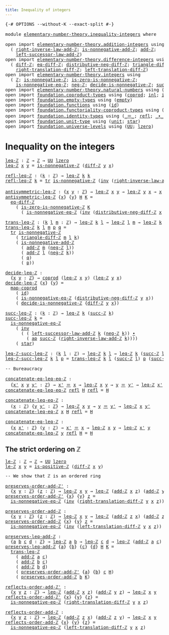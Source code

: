 ```yaml
---
title: Inequality of integers
---
```


<pre class="Agda"><a id="48" class="Symbol">{-#</a> <a id="52" class="Keyword">OPTIONS</a> <a id="60" class="Pragma">--without-K</a> <a id="72" class="Pragma">--exact-split</a> <a id="86" class="Symbol">#-}</a>

<a id="91" class="Keyword">module</a> <a id="98" href="elementary-number-theory.inequality-integers.html" class="Module">elementary-number-theory.inequality-integers</a> <a id="143" class="Keyword">where</a>

<a id="150" class="Keyword">open</a> <a id="155" class="Keyword">import</a> <a id="162" href="elementary-number-theory.addition-integers.html" class="Module">elementary-number-theory.addition-integers</a> <a id="205" class="Keyword">using</a>
  <a id="213" class="Symbol">(</a> <a id="215" href="elementary-number-theory.addition-integers.html#7685" class="Function">right-inverse-law-add-ℤ</a><a id="238" class="Symbol">;</a> <a id="240" href="elementary-number-theory.addition-integers.html#11379" class="Function">is-nonnegative-add-ℤ</a><a id="260" class="Symbol">;</a> <a id="262" href="elementary-number-theory.addition-integers.html#1505" class="Function">add-ℤ</a><a id="267" class="Symbol">;</a>
    <a id="273" href="elementary-number-theory.addition-integers.html#3554" class="Function">left-successor-law-add-ℤ</a><a id="297" class="Symbol">)</a>
<a id="299" class="Keyword">open</a> <a id="304" class="Keyword">import</a> <a id="311" href="elementary-number-theory.difference-integers.html" class="Module">elementary-number-theory.difference-integers</a> <a id="356" class="Keyword">using</a>
  <a id="364" class="Symbol">(</a> <a id="366" href="elementary-number-theory.difference-integers.html#1194" class="Function">diff-ℤ</a><a id="372" class="Symbol">;</a> <a id="374" href="elementary-number-theory.difference-integers.html#1357" class="Function">eq-diff-ℤ</a><a id="383" class="Symbol">;</a> <a id="385" href="elementary-number-theory.difference-integers.html#3106" class="Function">distributive-neg-diff-ℤ</a><a id="408" class="Symbol">;</a> <a id="410" href="elementary-number-theory.difference-integers.html#2767" class="Function">triangle-diff-ℤ</a><a id="425" class="Symbol">;</a>
    <a id="431" href="elementary-number-theory.difference-integers.html#3950" class="Function">right-translation-diff-ℤ</a><a id="455" class="Symbol">;</a> <a id="457" href="elementary-number-theory.difference-integers.html#3686" class="Function">left-translation-diff-ℤ</a><a id="480" class="Symbol">)</a>
<a id="482" class="Keyword">open</a> <a id="487" class="Keyword">import</a> <a id="494" href="elementary-number-theory.integers.html" class="Module">elementary-number-theory.integers</a> <a id="528" class="Keyword">using</a>
  <a id="536" class="Symbol">(</a> <a id="538" href="elementary-number-theory.integers.html#1910" class="Function">ℤ</a><a id="539" class="Symbol">;</a> <a id="541" href="elementary-number-theory.integers.html#6841" class="Function">is-nonnegative-ℤ</a><a id="557" class="Symbol">;</a> <a id="559" href="elementary-number-theory.integers.html#7054" class="Function">is-zero-is-nonnegative-ℤ</a><a id="583" class="Symbol">;</a>
    <a id="589" href="elementary-number-theory.integers.html#6939" class="Function">is-nonnegative-eq-ℤ</a><a id="608" class="Symbol">;</a> <a id="610" href="elementary-number-theory.integers.html#3929" class="Function">neg-ℤ</a><a id="615" class="Symbol">;</a> <a id="617" href="elementary-number-theory.integers.html#10666" class="Function">decide-is-nonnegative-ℤ</a><a id="640" class="Symbol">;</a> <a id="642" href="elementary-number-theory.integers.html#3504" class="Function">succ-ℤ</a><a id="648" class="Symbol">;</a> <a id="650" href="elementary-number-theory.integers.html#7427" class="Function">is-positive-ℤ</a><a id="663" class="Symbol">)</a>
<a id="665" class="Keyword">open</a> <a id="670" class="Keyword">import</a> <a id="677" href="elementary-number-theory.natural-numbers.html" class="Module">elementary-number-theory.natural-numbers</a> <a id="718" class="Keyword">using</a> <a id="724" class="Symbol">(</a><a id="725" href="elementary-number-theory.natural-numbers.html#1530" class="Datatype">ℕ</a><a id="726" class="Symbol">;</a> <a id="728" href="elementary-number-theory.natural-numbers.html#1551" class="InductiveConstructor">zero-ℕ</a><a id="734" class="Symbol">;</a> <a id="736" href="elementary-number-theory.natural-numbers.html#1564" class="InductiveConstructor">succ-ℕ</a><a id="742" class="Symbol">)</a>
<a id="744" class="Keyword">open</a> <a id="749" class="Keyword">import</a> <a id="756" href="foundation.coproduct-types.html" class="Module">foundation.coproduct-types</a> <a id="783" class="Keyword">using</a> <a id="789" class="Symbol">(</a><a id="790" href="foundation.coproduct-types.html#1182" class="Datatype">coprod</a><a id="796" class="Symbol">;</a> <a id="798" href="foundation.coproduct-types.html#1253" class="InductiveConstructor">inl</a><a id="801" class="Symbol">;</a> <a id="803" href="foundation.coproduct-types.html#1276" class="InductiveConstructor">inr</a><a id="806" class="Symbol">)</a>
<a id="808" class="Keyword">open</a> <a id="813" class="Keyword">import</a> <a id="820" href="foundation.empty-types.html" class="Module">foundation.empty-types</a> <a id="843" class="Keyword">using</a> <a id="849" class="Symbol">(</a><a id="850" href="foundation-core.empty-types.html#1057" class="Datatype">empty</a><a id="855" class="Symbol">)</a>
<a id="857" class="Keyword">open</a> <a id="862" class="Keyword">import</a> <a id="869" href="foundation.functions.html" class="Module">foundation.functions</a> <a id="890" class="Keyword">using</a> <a id="896" class="Symbol">(</a><a id="897" href="foundation-core.functions.html#322" class="Function">id</a><a id="899" class="Symbol">)</a>
<a id="901" class="Keyword">open</a> <a id="906" class="Keyword">import</a> <a id="913" href="foundation.functoriality-coproduct-types.html" class="Module">foundation.functoriality-coproduct-types</a> <a id="954" class="Keyword">using</a> <a id="960" class="Symbol">(</a><a id="961" href="foundation.functoriality-coproduct-types.html#2076" class="Function">map-coprod</a><a id="971" class="Symbol">)</a>
<a id="973" class="Keyword">open</a> <a id="978" class="Keyword">import</a> <a id="985" href="foundation.identity-types.html" class="Module">foundation.identity-types</a> <a id="1011" class="Keyword">using</a> <a id="1017" class="Symbol">(</a><a id="1018" href="foundation-core.identity-types.html#1865" class="Function Operator">_＝_</a><a id="1021" class="Symbol">;</a> <a id="1023" href="foundation-core.identity-types.html#1820" class="InductiveConstructor">refl</a><a id="1027" class="Symbol">;</a> <a id="1029" href="foundation-core.identity-types.html#2425" class="Function Operator">_∙_</a><a id="1032" class="Symbol">;</a> <a id="1034" href="foundation-core.identity-types.html#2729" class="Function">inv</a><a id="1037" class="Symbol">;</a> <a id="1039" href="foundation-core.identity-types.html#5702" class="Function">tr</a><a id="1041" class="Symbol">;</a> <a id="1043" href="foundation-core.identity-types.html#4003" class="Function">ap</a><a id="1045" class="Symbol">)</a>
<a id="1047" class="Keyword">open</a> <a id="1052" class="Keyword">import</a> <a id="1059" href="foundation.unit-type.html" class="Module">foundation.unit-type</a> <a id="1080" class="Keyword">using</a> <a id="1086" class="Symbol">(</a><a id="1087" href="foundation.unit-type.html#1084" class="Datatype">unit</a><a id="1091" class="Symbol">;</a> <a id="1093" href="foundation.unit-type.html#1108" class="InductiveConstructor">star</a><a id="1097" class="Symbol">)</a>
<a id="1099" class="Keyword">open</a> <a id="1104" class="Keyword">import</a> <a id="1111" href="foundation.universe-levels.html" class="Module">foundation.universe-levels</a> <a id="1138" class="Keyword">using</a> <a id="1144" class="Symbol">(</a><a id="1145" href="foundation-core.universe-levels.html#235" class="Primitive">UU</a><a id="1147" class="Symbol">;</a> <a id="1149" href="Agda.Primitive.html#764" class="Primitive">lzero</a><a id="1154" class="Symbol">)</a>
</pre>
# Inequality on the integers

<pre class="Agda"><a id="leq-ℤ"></a><a id="1199" href="elementary-number-theory.inequality-integers.html#1199" class="Function">leq-ℤ</a> <a id="1205" class="Symbol">:</a> <a id="1207" href="elementary-number-theory.integers.html#1910" class="Function">ℤ</a> <a id="1209" class="Symbol">→</a> <a id="1211" href="elementary-number-theory.integers.html#1910" class="Function">ℤ</a> <a id="1213" class="Symbol">→</a> <a id="1215" href="foundation-core.universe-levels.html#235" class="Primitive">UU</a> <a id="1218" href="Agda.Primitive.html#764" class="Primitive">lzero</a>
<a id="1224" href="elementary-number-theory.inequality-integers.html#1199" class="Function">leq-ℤ</a> <a id="1230" href="elementary-number-theory.inequality-integers.html#1230" class="Bound">x</a> <a id="1232" href="elementary-number-theory.inequality-integers.html#1232" class="Bound">y</a> <a id="1234" class="Symbol">=</a> <a id="1236" href="elementary-number-theory.integers.html#6841" class="Function">is-nonnegative-ℤ</a> <a id="1253" class="Symbol">(</a><a id="1254" href="elementary-number-theory.difference-integers.html#1194" class="Function">diff-ℤ</a> <a id="1261" href="elementary-number-theory.inequality-integers.html#1232" class="Bound">y</a> <a id="1263" href="elementary-number-theory.inequality-integers.html#1230" class="Bound">x</a><a id="1264" class="Symbol">)</a>

<a id="refl-leq-ℤ"></a><a id="1267" href="elementary-number-theory.inequality-integers.html#1267" class="Function">refl-leq-ℤ</a> <a id="1278" class="Symbol">:</a> <a id="1280" class="Symbol">(</a><a id="1281" href="elementary-number-theory.inequality-integers.html#1281" class="Bound">k</a> <a id="1283" class="Symbol">:</a> <a id="1285" href="elementary-number-theory.integers.html#1910" class="Function">ℤ</a><a id="1286" class="Symbol">)</a> <a id="1288" class="Symbol">→</a> <a id="1290" href="elementary-number-theory.inequality-integers.html#1199" class="Function">leq-ℤ</a> <a id="1296" href="elementary-number-theory.inequality-integers.html#1281" class="Bound">k</a> <a id="1298" href="elementary-number-theory.inequality-integers.html#1281" class="Bound">k</a>
<a id="1300" href="elementary-number-theory.inequality-integers.html#1267" class="Function">refl-leq-ℤ</a> <a id="1311" href="elementary-number-theory.inequality-integers.html#1311" class="Bound">k</a> <a id="1313" class="Symbol">=</a> <a id="1315" href="foundation-core.identity-types.html#5702" class="Function">tr</a> <a id="1318" href="elementary-number-theory.integers.html#6841" class="Function">is-nonnegative-ℤ</a> <a id="1335" class="Symbol">(</a><a id="1336" href="foundation-core.identity-types.html#2729" class="Function">inv</a> <a id="1340" class="Symbol">(</a><a id="1341" href="elementary-number-theory.addition-integers.html#7685" class="Function">right-inverse-law-add-ℤ</a> <a id="1365" href="elementary-number-theory.inequality-integers.html#1311" class="Bound">k</a><a id="1366" class="Symbol">))</a> <a id="1369" href="foundation.unit-type.html#1108" class="InductiveConstructor">star</a>

<a id="antisymmetric-leq-ℤ"></a><a id="1375" href="elementary-number-theory.inequality-integers.html#1375" class="Function">antisymmetric-leq-ℤ</a> <a id="1395" class="Symbol">:</a> <a id="1397" class="Symbol">{</a><a id="1398" href="elementary-number-theory.inequality-integers.html#1398" class="Bound">x</a> <a id="1400" href="elementary-number-theory.inequality-integers.html#1400" class="Bound">y</a> <a id="1402" class="Symbol">:</a> <a id="1404" href="elementary-number-theory.integers.html#1910" class="Function">ℤ</a><a id="1405" class="Symbol">}</a> <a id="1407" class="Symbol">→</a> <a id="1409" href="elementary-number-theory.inequality-integers.html#1199" class="Function">leq-ℤ</a> <a id="1415" href="elementary-number-theory.inequality-integers.html#1398" class="Bound">x</a> <a id="1417" href="elementary-number-theory.inequality-integers.html#1400" class="Bound">y</a> <a id="1419" class="Symbol">→</a> <a id="1421" href="elementary-number-theory.inequality-integers.html#1199" class="Function">leq-ℤ</a> <a id="1427" href="elementary-number-theory.inequality-integers.html#1400" class="Bound">y</a> <a id="1429" href="elementary-number-theory.inequality-integers.html#1398" class="Bound">x</a> <a id="1431" class="Symbol">→</a> <a id="1433" href="elementary-number-theory.inequality-integers.html#1398" class="Bound">x</a> <a id="1435" href="foundation-core.identity-types.html#1865" class="Function Operator">＝</a> <a id="1437" href="elementary-number-theory.inequality-integers.html#1400" class="Bound">y</a>
<a id="1439" href="elementary-number-theory.inequality-integers.html#1375" class="Function">antisymmetric-leq-ℤ</a> <a id="1459" class="Symbol">{</a><a id="1460" href="elementary-number-theory.inequality-integers.html#1460" class="Bound">x</a><a id="1461" class="Symbol">}</a> <a id="1463" class="Symbol">{</a><a id="1464" href="elementary-number-theory.inequality-integers.html#1464" class="Bound">y</a><a id="1465" class="Symbol">}</a> <a id="1467" href="elementary-number-theory.inequality-integers.html#1467" class="Bound">H</a> <a id="1469" href="elementary-number-theory.inequality-integers.html#1469" class="Bound">K</a> <a id="1471" class="Symbol">=</a>
  <a id="1475" href="elementary-number-theory.difference-integers.html#1357" class="Function">eq-diff-ℤ</a>
    <a id="1489" class="Symbol">(</a> <a id="1491" href="elementary-number-theory.integers.html#7054" class="Function">is-zero-is-nonnegative-ℤ</a> <a id="1516" href="elementary-number-theory.inequality-integers.html#1469" class="Bound">K</a>
      <a id="1524" class="Symbol">(</a> <a id="1526" href="elementary-number-theory.integers.html#6939" class="Function">is-nonnegative-eq-ℤ</a> <a id="1546" class="Symbol">(</a><a id="1547" href="foundation-core.identity-types.html#2729" class="Function">inv</a> <a id="1551" class="Symbol">(</a><a id="1552" href="elementary-number-theory.difference-integers.html#3106" class="Function">distributive-neg-diff-ℤ</a> <a id="1576" href="elementary-number-theory.inequality-integers.html#1460" class="Bound">x</a> <a id="1578" href="elementary-number-theory.inequality-integers.html#1464" class="Bound">y</a><a id="1579" class="Symbol">))</a> <a id="1582" href="elementary-number-theory.inequality-integers.html#1467" class="Bound">H</a><a id="1583" class="Symbol">))</a>

<a id="trans-leq-ℤ"></a><a id="1587" href="elementary-number-theory.inequality-integers.html#1587" class="Function">trans-leq-ℤ</a> <a id="1599" class="Symbol">:</a> <a id="1601" class="Symbol">(</a><a id="1602" href="elementary-number-theory.inequality-integers.html#1602" class="Bound">k</a> <a id="1604" href="elementary-number-theory.inequality-integers.html#1604" class="Bound">l</a> <a id="1606" href="elementary-number-theory.inequality-integers.html#1606" class="Bound">m</a> <a id="1608" class="Symbol">:</a> <a id="1610" href="elementary-number-theory.integers.html#1910" class="Function">ℤ</a><a id="1611" class="Symbol">)</a> <a id="1613" class="Symbol">→</a> <a id="1615" href="elementary-number-theory.inequality-integers.html#1199" class="Function">leq-ℤ</a> <a id="1621" href="elementary-number-theory.inequality-integers.html#1602" class="Bound">k</a> <a id="1623" href="elementary-number-theory.inequality-integers.html#1604" class="Bound">l</a> <a id="1625" class="Symbol">→</a> <a id="1627" href="elementary-number-theory.inequality-integers.html#1199" class="Function">leq-ℤ</a> <a id="1633" href="elementary-number-theory.inequality-integers.html#1604" class="Bound">l</a> <a id="1635" href="elementary-number-theory.inequality-integers.html#1606" class="Bound">m</a> <a id="1637" class="Symbol">→</a> <a id="1639" href="elementary-number-theory.inequality-integers.html#1199" class="Function">leq-ℤ</a> <a id="1645" href="elementary-number-theory.inequality-integers.html#1602" class="Bound">k</a> <a id="1647" href="elementary-number-theory.inequality-integers.html#1606" class="Bound">m</a>
<a id="1649" href="elementary-number-theory.inequality-integers.html#1587" class="Function">trans-leq-ℤ</a> <a id="1661" href="elementary-number-theory.inequality-integers.html#1661" class="Bound">k</a> <a id="1663" href="elementary-number-theory.inequality-integers.html#1663" class="Bound">l</a> <a id="1665" href="elementary-number-theory.inequality-integers.html#1665" class="Bound">m</a> <a id="1667" href="elementary-number-theory.inequality-integers.html#1667" class="Bound">p</a> <a id="1669" href="elementary-number-theory.inequality-integers.html#1669" class="Bound">q</a> <a id="1671" class="Symbol">=</a>
  <a id="1675" href="foundation-core.identity-types.html#5702" class="Function">tr</a> <a id="1678" href="elementary-number-theory.integers.html#6841" class="Function">is-nonnegative-ℤ</a>
    <a id="1699" class="Symbol">(</a> <a id="1701" href="elementary-number-theory.difference-integers.html#2767" class="Function">triangle-diff-ℤ</a> <a id="1717" href="elementary-number-theory.inequality-integers.html#1665" class="Bound">m</a> <a id="1719" href="elementary-number-theory.inequality-integers.html#1663" class="Bound">l</a> <a id="1721" href="elementary-number-theory.inequality-integers.html#1661" class="Bound">k</a><a id="1722" class="Symbol">)</a>
    <a id="1728" class="Symbol">(</a> <a id="1730" href="elementary-number-theory.addition-integers.html#11379" class="Function">is-nonnegative-add-ℤ</a>
      <a id="1757" class="Symbol">(</a> <a id="1759" href="elementary-number-theory.addition-integers.html#1505" class="Function">add-ℤ</a> <a id="1765" href="elementary-number-theory.inequality-integers.html#1665" class="Bound">m</a> <a id="1767" class="Symbol">(</a><a id="1768" href="elementary-number-theory.integers.html#3929" class="Function">neg-ℤ</a> <a id="1774" href="elementary-number-theory.inequality-integers.html#1663" class="Bound">l</a><a id="1775" class="Symbol">))</a>
      <a id="1784" class="Symbol">(</a> <a id="1786" href="elementary-number-theory.addition-integers.html#1505" class="Function">add-ℤ</a> <a id="1792" href="elementary-number-theory.inequality-integers.html#1663" class="Bound">l</a> <a id="1794" class="Symbol">(</a><a id="1795" href="elementary-number-theory.integers.html#3929" class="Function">neg-ℤ</a> <a id="1801" href="elementary-number-theory.inequality-integers.html#1661" class="Bound">k</a><a id="1802" class="Symbol">))</a>
      <a id="1811" class="Symbol">(</a> <a id="1813" href="elementary-number-theory.inequality-integers.html#1669" class="Bound">q</a><a id="1814" class="Symbol">)</a>
      <a id="1822" class="Symbol">(</a> <a id="1824" href="elementary-number-theory.inequality-integers.html#1667" class="Bound">p</a><a id="1825" class="Symbol">))</a>

<a id="decide-leq-ℤ"></a><a id="1829" href="elementary-number-theory.inequality-integers.html#1829" class="Function">decide-leq-ℤ</a> <a id="1842" class="Symbol">:</a>
  <a id="1846" class="Symbol">{</a><a id="1847" href="elementary-number-theory.inequality-integers.html#1847" class="Bound">x</a> <a id="1849" href="elementary-number-theory.inequality-integers.html#1849" class="Bound">y</a> <a id="1851" class="Symbol">:</a> <a id="1853" href="elementary-number-theory.integers.html#1910" class="Function">ℤ</a><a id="1854" class="Symbol">}</a> <a id="1856" class="Symbol">→</a> <a id="1858" href="foundation.coproduct-types.html#1182" class="Datatype">coprod</a> <a id="1865" class="Symbol">(</a><a id="1866" href="elementary-number-theory.inequality-integers.html#1199" class="Function">leq-ℤ</a> <a id="1872" href="elementary-number-theory.inequality-integers.html#1847" class="Bound">x</a> <a id="1874" href="elementary-number-theory.inequality-integers.html#1849" class="Bound">y</a><a id="1875" class="Symbol">)</a> <a id="1877" class="Symbol">(</a><a id="1878" href="elementary-number-theory.inequality-integers.html#1199" class="Function">leq-ℤ</a> <a id="1884" href="elementary-number-theory.inequality-integers.html#1849" class="Bound">y</a> <a id="1886" href="elementary-number-theory.inequality-integers.html#1847" class="Bound">x</a><a id="1887" class="Symbol">)</a>
<a id="1889" href="elementary-number-theory.inequality-integers.html#1829" class="Function">decide-leq-ℤ</a> <a id="1902" class="Symbol">{</a><a id="1903" href="elementary-number-theory.inequality-integers.html#1903" class="Bound">x</a><a id="1904" class="Symbol">}</a> <a id="1906" class="Symbol">{</a><a id="1907" href="elementary-number-theory.inequality-integers.html#1907" class="Bound">y</a><a id="1908" class="Symbol">}</a> <a id="1910" class="Symbol">=</a>
  <a id="1914" href="foundation.functoriality-coproduct-types.html#2076" class="Function">map-coprod</a>
    <a id="1929" class="Symbol">(</a> <a id="1931" href="foundation-core.functions.html#322" class="Function">id</a><a id="1933" class="Symbol">)</a>
    <a id="1939" class="Symbol">(</a> <a id="1941" href="elementary-number-theory.integers.html#6939" class="Function">is-nonnegative-eq-ℤ</a> <a id="1961" class="Symbol">(</a><a id="1962" href="elementary-number-theory.difference-integers.html#3106" class="Function">distributive-neg-diff-ℤ</a> <a id="1986" href="elementary-number-theory.inequality-integers.html#1907" class="Bound">y</a> <a id="1988" href="elementary-number-theory.inequality-integers.html#1903" class="Bound">x</a><a id="1989" class="Symbol">))</a>
    <a id="1996" class="Symbol">(</a> <a id="1998" href="elementary-number-theory.integers.html#10666" class="Function">decide-is-nonnegative-ℤ</a> <a id="2022" class="Symbol">{</a><a id="2023" href="elementary-number-theory.difference-integers.html#1194" class="Function">diff-ℤ</a> <a id="2030" href="elementary-number-theory.inequality-integers.html#1907" class="Bound">y</a> <a id="2032" href="elementary-number-theory.inequality-integers.html#1903" class="Bound">x</a><a id="2033" class="Symbol">})</a>

<a id="succ-leq-ℤ"></a><a id="2037" href="elementary-number-theory.inequality-integers.html#2037" class="Function">succ-leq-ℤ</a> <a id="2048" class="Symbol">:</a> <a id="2050" class="Symbol">(</a><a id="2051" href="elementary-number-theory.inequality-integers.html#2051" class="Bound">k</a> <a id="2053" class="Symbol">:</a> <a id="2055" href="elementary-number-theory.integers.html#1910" class="Function">ℤ</a><a id="2056" class="Symbol">)</a> <a id="2058" class="Symbol">→</a> <a id="2060" href="elementary-number-theory.inequality-integers.html#1199" class="Function">leq-ℤ</a> <a id="2066" href="elementary-number-theory.inequality-integers.html#2051" class="Bound">k</a> <a id="2068" class="Symbol">(</a><a id="2069" href="elementary-number-theory.integers.html#3504" class="Function">succ-ℤ</a> <a id="2076" href="elementary-number-theory.inequality-integers.html#2051" class="Bound">k</a><a id="2077" class="Symbol">)</a>
<a id="2079" href="elementary-number-theory.inequality-integers.html#2037" class="Function">succ-leq-ℤ</a> <a id="2090" href="elementary-number-theory.inequality-integers.html#2090" class="Bound">k</a> <a id="2092" class="Symbol">=</a>
  <a id="2096" href="elementary-number-theory.integers.html#6939" class="Function">is-nonnegative-eq-ℤ</a>
    <a id="2120" class="Symbol">(</a> <a id="2122" href="foundation-core.identity-types.html#2729" class="Function">inv</a>
      <a id="2132" class="Symbol">(</a> <a id="2134" class="Symbol">(</a> <a id="2136" href="elementary-number-theory.addition-integers.html#3554" class="Function">left-successor-law-add-ℤ</a> <a id="2161" href="elementary-number-theory.inequality-integers.html#2090" class="Bound">k</a> <a id="2163" class="Symbol">(</a><a id="2164" href="elementary-number-theory.integers.html#3929" class="Function">neg-ℤ</a> <a id="2170" href="elementary-number-theory.inequality-integers.html#2090" class="Bound">k</a><a id="2171" class="Symbol">))</a> <a id="2174" href="foundation-core.identity-types.html#2425" class="Function Operator">∙</a>
        <a id="2184" class="Symbol">(</a> <a id="2186" href="foundation-core.identity-types.html#4003" class="Function">ap</a> <a id="2189" href="elementary-number-theory.integers.html#3504" class="Function">succ-ℤ</a> <a id="2196" class="Symbol">(</a><a id="2197" href="elementary-number-theory.addition-integers.html#7685" class="Function">right-inverse-law-add-ℤ</a> <a id="2221" href="elementary-number-theory.inequality-integers.html#2090" class="Bound">k</a><a id="2222" class="Symbol">))))</a>
    <a id="2231" class="Symbol">(</a> <a id="2233" href="foundation.unit-type.html#1108" class="InductiveConstructor">star</a><a id="2237" class="Symbol">)</a>

<a id="leq-ℤ-succ-leq-ℤ"></a><a id="2240" href="elementary-number-theory.inequality-integers.html#2240" class="Function">leq-ℤ-succ-leq-ℤ</a> <a id="2257" class="Symbol">:</a> <a id="2259" class="Symbol">(</a><a id="2260" href="elementary-number-theory.inequality-integers.html#2260" class="Bound">k</a> <a id="2262" href="elementary-number-theory.inequality-integers.html#2262" class="Bound">l</a> <a id="2264" class="Symbol">:</a> <a id="2266" href="elementary-number-theory.integers.html#1910" class="Function">ℤ</a><a id="2267" class="Symbol">)</a> <a id="2269" class="Symbol">→</a> <a id="2271" href="elementary-number-theory.inequality-integers.html#1199" class="Function">leq-ℤ</a> <a id="2277" href="elementary-number-theory.inequality-integers.html#2260" class="Bound">k</a> <a id="2279" href="elementary-number-theory.inequality-integers.html#2262" class="Bound">l</a> <a id="2281" class="Symbol">→</a> <a id="2283" href="elementary-number-theory.inequality-integers.html#1199" class="Function">leq-ℤ</a> <a id="2289" href="elementary-number-theory.inequality-integers.html#2260" class="Bound">k</a> <a id="2291" class="Symbol">(</a><a id="2292" href="elementary-number-theory.integers.html#3504" class="Function">succ-ℤ</a> <a id="2299" href="elementary-number-theory.inequality-integers.html#2262" class="Bound">l</a><a id="2300" class="Symbol">)</a>
<a id="2302" href="elementary-number-theory.inequality-integers.html#2240" class="Function">leq-ℤ-succ-leq-ℤ</a> <a id="2319" href="elementary-number-theory.inequality-integers.html#2319" class="Bound">k</a> <a id="2321" href="elementary-number-theory.inequality-integers.html#2321" class="Bound">l</a> <a id="2323" href="elementary-number-theory.inequality-integers.html#2323" class="Bound">p</a> <a id="2325" class="Symbol">=</a> <a id="2327" href="elementary-number-theory.inequality-integers.html#1587" class="Function">trans-leq-ℤ</a> <a id="2339" href="elementary-number-theory.inequality-integers.html#2319" class="Bound">k</a> <a id="2341" href="elementary-number-theory.inequality-integers.html#2321" class="Bound">l</a> <a id="2343" class="Symbol">(</a><a id="2344" href="elementary-number-theory.integers.html#3504" class="Function">succ-ℤ</a> <a id="2351" href="elementary-number-theory.inequality-integers.html#2321" class="Bound">l</a><a id="2352" class="Symbol">)</a> <a id="2354" href="elementary-number-theory.inequality-integers.html#2323" class="Bound">p</a> <a id="2356" class="Symbol">(</a><a id="2357" href="elementary-number-theory.inequality-integers.html#2037" class="Function">succ-leq-ℤ</a> <a id="2368" href="elementary-number-theory.inequality-integers.html#2321" class="Bound">l</a><a id="2369" class="Symbol">)</a>

<a id="2372" class="Comment">-- Bureaucracy</a>

<a id="concatenate-eq-leq-eq-ℤ"></a><a id="2388" href="elementary-number-theory.inequality-integers.html#2388" class="Function">concatenate-eq-leq-eq-ℤ</a> <a id="2412" class="Symbol">:</a>
  <a id="2416" class="Symbol">{</a><a id="2417" href="elementary-number-theory.inequality-integers.html#2417" class="Bound">x&#39;</a> <a id="2420" href="elementary-number-theory.inequality-integers.html#2420" class="Bound">x</a> <a id="2422" href="elementary-number-theory.inequality-integers.html#2422" class="Bound">y</a> <a id="2424" href="elementary-number-theory.inequality-integers.html#2424" class="Bound">y&#39;</a> <a id="2427" class="Symbol">:</a> <a id="2429" href="elementary-number-theory.integers.html#1910" class="Function">ℤ</a><a id="2430" class="Symbol">}</a> <a id="2432" class="Symbol">→</a> <a id="2434" href="elementary-number-theory.inequality-integers.html#2417" class="Bound">x&#39;</a> <a id="2437" href="foundation-core.identity-types.html#1865" class="Function Operator">＝</a> <a id="2439" href="elementary-number-theory.inequality-integers.html#2420" class="Bound">x</a> <a id="2441" class="Symbol">→</a> <a id="2443" href="elementary-number-theory.inequality-integers.html#1199" class="Function">leq-ℤ</a> <a id="2449" href="elementary-number-theory.inequality-integers.html#2420" class="Bound">x</a> <a id="2451" href="elementary-number-theory.inequality-integers.html#2422" class="Bound">y</a> <a id="2453" class="Symbol">→</a> <a id="2455" href="elementary-number-theory.inequality-integers.html#2422" class="Bound">y</a> <a id="2457" href="foundation-core.identity-types.html#1865" class="Function Operator">＝</a> <a id="2459" href="elementary-number-theory.inequality-integers.html#2424" class="Bound">y&#39;</a> <a id="2462" class="Symbol">→</a> <a id="2464" href="elementary-number-theory.inequality-integers.html#1199" class="Function">leq-ℤ</a> <a id="2470" href="elementary-number-theory.inequality-integers.html#2417" class="Bound">x&#39;</a> <a id="2473" href="elementary-number-theory.inequality-integers.html#2424" class="Bound">y&#39;</a>
<a id="2476" href="elementary-number-theory.inequality-integers.html#2388" class="Function">concatenate-eq-leq-eq-ℤ</a> <a id="2500" href="foundation-core.identity-types.html#1820" class="InductiveConstructor">refl</a> <a id="2505" href="elementary-number-theory.inequality-integers.html#2505" class="Bound">H</a> <a id="2507" href="foundation-core.identity-types.html#1820" class="InductiveConstructor">refl</a> <a id="2512" class="Symbol">=</a> <a id="2514" href="elementary-number-theory.inequality-integers.html#2505" class="Bound">H</a>

<a id="concatenate-leq-eq-ℤ"></a><a id="2517" href="elementary-number-theory.inequality-integers.html#2517" class="Function">concatenate-leq-eq-ℤ</a> <a id="2538" class="Symbol">:</a>
  <a id="2542" class="Symbol">(</a><a id="2543" href="elementary-number-theory.inequality-integers.html#2543" class="Bound">x</a> <a id="2545" class="Symbol">:</a> <a id="2547" href="elementary-number-theory.integers.html#1910" class="Function">ℤ</a><a id="2548" class="Symbol">)</a> <a id="2550" class="Symbol">{</a><a id="2551" href="elementary-number-theory.inequality-integers.html#2551" class="Bound">y</a> <a id="2553" href="elementary-number-theory.inequality-integers.html#2553" class="Bound">y&#39;</a> <a id="2556" class="Symbol">:</a> <a id="2558" href="elementary-number-theory.integers.html#1910" class="Function">ℤ</a><a id="2559" class="Symbol">}</a> <a id="2561" class="Symbol">→</a> <a id="2563" href="elementary-number-theory.inequality-integers.html#1199" class="Function">leq-ℤ</a> <a id="2569" href="elementary-number-theory.inequality-integers.html#2543" class="Bound">x</a> <a id="2571" href="elementary-number-theory.inequality-integers.html#2551" class="Bound">y</a> <a id="2573" class="Symbol">→</a> <a id="2575" href="elementary-number-theory.inequality-integers.html#2551" class="Bound">y</a> <a id="2577" href="foundation-core.identity-types.html#1865" class="Function Operator">＝</a> <a id="2579" href="elementary-number-theory.inequality-integers.html#2553" class="Bound">y&#39;</a> <a id="2582" class="Symbol">→</a> <a id="2584" href="elementary-number-theory.inequality-integers.html#1199" class="Function">leq-ℤ</a> <a id="2590" href="elementary-number-theory.inequality-integers.html#2543" class="Bound">x</a> <a id="2592" href="elementary-number-theory.inequality-integers.html#2553" class="Bound">y&#39;</a>
<a id="2595" href="elementary-number-theory.inequality-integers.html#2517" class="Function">concatenate-leq-eq-ℤ</a> <a id="2616" href="elementary-number-theory.inequality-integers.html#2616" class="Bound">x</a> <a id="2618" href="elementary-number-theory.inequality-integers.html#2618" class="Bound">H</a> <a id="2620" href="foundation-core.identity-types.html#1820" class="InductiveConstructor">refl</a> <a id="2625" class="Symbol">=</a> <a id="2627" href="elementary-number-theory.inequality-integers.html#2618" class="Bound">H</a>

<a id="concatenate-eq-leq-ℤ"></a><a id="2630" href="elementary-number-theory.inequality-integers.html#2630" class="Function">concatenate-eq-leq-ℤ</a> <a id="2651" class="Symbol">:</a>
  <a id="2655" class="Symbol">{</a><a id="2656" href="elementary-number-theory.inequality-integers.html#2656" class="Bound">x</a> <a id="2658" href="elementary-number-theory.inequality-integers.html#2658" class="Bound">x&#39;</a> <a id="2661" class="Symbol">:</a> <a id="2663" href="elementary-number-theory.integers.html#1910" class="Function">ℤ</a><a id="2664" class="Symbol">}</a> <a id="2666" class="Symbol">(</a><a id="2667" href="elementary-number-theory.inequality-integers.html#2667" class="Bound">y</a> <a id="2669" class="Symbol">:</a> <a id="2671" href="elementary-number-theory.integers.html#1910" class="Function">ℤ</a><a id="2672" class="Symbol">)</a> <a id="2674" class="Symbol">→</a> <a id="2676" href="elementary-number-theory.inequality-integers.html#2658" class="Bound">x&#39;</a> <a id="2679" href="foundation-core.identity-types.html#1865" class="Function Operator">＝</a> <a id="2681" href="elementary-number-theory.inequality-integers.html#2656" class="Bound">x</a> <a id="2683" class="Symbol">→</a> <a id="2685" href="elementary-number-theory.inequality-integers.html#1199" class="Function">leq-ℤ</a> <a id="2691" href="elementary-number-theory.inequality-integers.html#2656" class="Bound">x</a> <a id="2693" href="elementary-number-theory.inequality-integers.html#2667" class="Bound">y</a> <a id="2695" class="Symbol">→</a> <a id="2697" href="elementary-number-theory.inequality-integers.html#1199" class="Function">leq-ℤ</a> <a id="2703" href="elementary-number-theory.inequality-integers.html#2658" class="Bound">x&#39;</a> <a id="2706" href="elementary-number-theory.inequality-integers.html#2667" class="Bound">y</a>
<a id="2708" href="elementary-number-theory.inequality-integers.html#2630" class="Function">concatenate-eq-leq-ℤ</a> <a id="2729" href="elementary-number-theory.inequality-integers.html#2729" class="Bound">y</a> <a id="2731" href="foundation-core.identity-types.html#1820" class="InductiveConstructor">refl</a> <a id="2736" href="elementary-number-theory.inequality-integers.html#2736" class="Bound">H</a> <a id="2738" class="Symbol">=</a> <a id="2740" href="elementary-number-theory.inequality-integers.html#2736" class="Bound">H</a>
</pre>
## The strict ordering on ℤ

<pre class="Agda"><a id="le-ℤ"></a><a id="2784" href="elementary-number-theory.inequality-integers.html#2784" class="Function">le-ℤ</a> <a id="2789" class="Symbol">:</a> <a id="2791" href="elementary-number-theory.integers.html#1910" class="Function">ℤ</a> <a id="2793" class="Symbol">→</a> <a id="2795" href="elementary-number-theory.integers.html#1910" class="Function">ℤ</a> <a id="2797" class="Symbol">→</a> <a id="2799" href="foundation-core.universe-levels.html#235" class="Primitive">UU</a> <a id="2802" href="Agda.Primitive.html#764" class="Primitive">lzero</a>
<a id="2808" href="elementary-number-theory.inequality-integers.html#2784" class="Function">le-ℤ</a> <a id="2813" href="elementary-number-theory.inequality-integers.html#2813" class="Bound">x</a> <a id="2815" href="elementary-number-theory.inequality-integers.html#2815" class="Bound">y</a> <a id="2817" class="Symbol">=</a> <a id="2819" href="elementary-number-theory.integers.html#7427" class="Function">is-positive-ℤ</a> <a id="2833" class="Symbol">(</a><a id="2834" href="elementary-number-theory.difference-integers.html#1194" class="Function">diff-ℤ</a> <a id="2841" href="elementary-number-theory.inequality-integers.html#2813" class="Bound">x</a> <a id="2843" href="elementary-number-theory.inequality-integers.html#2815" class="Bound">y</a><a id="2844" class="Symbol">)</a>
</pre>
<pre class="Agda"><a id="2859" class="Comment">-- We show that ℤ is an ordered ring</a>

<a id="preserves-order-add-ℤ&#39;"></a><a id="2897" href="elementary-number-theory.inequality-integers.html#2897" class="Function">preserves-order-add-ℤ&#39;</a> <a id="2920" class="Symbol">:</a>
  <a id="2924" class="Symbol">{</a><a id="2925" href="elementary-number-theory.inequality-integers.html#2925" class="Bound">x</a> <a id="2927" href="elementary-number-theory.inequality-integers.html#2927" class="Bound">y</a> <a id="2929" class="Symbol">:</a> <a id="2931" href="elementary-number-theory.integers.html#1910" class="Function">ℤ</a><a id="2932" class="Symbol">}</a> <a id="2934" class="Symbol">(</a><a id="2935" href="elementary-number-theory.inequality-integers.html#2935" class="Bound">z</a> <a id="2937" class="Symbol">:</a> <a id="2939" href="elementary-number-theory.integers.html#1910" class="Function">ℤ</a><a id="2940" class="Symbol">)</a> <a id="2942" class="Symbol">→</a> <a id="2944" href="elementary-number-theory.inequality-integers.html#1199" class="Function">leq-ℤ</a> <a id="2950" href="elementary-number-theory.inequality-integers.html#2925" class="Bound">x</a> <a id="2952" href="elementary-number-theory.inequality-integers.html#2927" class="Bound">y</a> <a id="2954" class="Symbol">→</a> <a id="2956" href="elementary-number-theory.inequality-integers.html#1199" class="Function">leq-ℤ</a> <a id="2962" class="Symbol">(</a><a id="2963" href="elementary-number-theory.addition-integers.html#1505" class="Function">add-ℤ</a> <a id="2969" href="elementary-number-theory.inequality-integers.html#2925" class="Bound">x</a> <a id="2971" href="elementary-number-theory.inequality-integers.html#2935" class="Bound">z</a><a id="2972" class="Symbol">)</a> <a id="2974" class="Symbol">(</a><a id="2975" href="elementary-number-theory.addition-integers.html#1505" class="Function">add-ℤ</a> <a id="2981" href="elementary-number-theory.inequality-integers.html#2927" class="Bound">y</a> <a id="2983" href="elementary-number-theory.inequality-integers.html#2935" class="Bound">z</a><a id="2984" class="Symbol">)</a>
<a id="2986" href="elementary-number-theory.inequality-integers.html#2897" class="Function">preserves-order-add-ℤ&#39;</a> <a id="3009" class="Symbol">{</a><a id="3010" href="elementary-number-theory.inequality-integers.html#3010" class="Bound">x</a><a id="3011" class="Symbol">}</a> <a id="3013" class="Symbol">{</a><a id="3014" href="elementary-number-theory.inequality-integers.html#3014" class="Bound">y</a><a id="3015" class="Symbol">}</a> <a id="3017" href="elementary-number-theory.inequality-integers.html#3017" class="Bound">z</a> <a id="3019" class="Symbol">=</a>
  <a id="3023" href="elementary-number-theory.integers.html#6939" class="Function">is-nonnegative-eq-ℤ</a> <a id="3043" class="Symbol">(</a><a id="3044" href="foundation-core.identity-types.html#2729" class="Function">inv</a> <a id="3048" class="Symbol">(</a><a id="3049" href="elementary-number-theory.difference-integers.html#3950" class="Function">right-translation-diff-ℤ</a> <a id="3074" href="elementary-number-theory.inequality-integers.html#3014" class="Bound">y</a> <a id="3076" href="elementary-number-theory.inequality-integers.html#3010" class="Bound">x</a> <a id="3078" href="elementary-number-theory.inequality-integers.html#3017" class="Bound">z</a><a id="3079" class="Symbol">))</a>

<a id="preserves-order-add-ℤ"></a><a id="3083" href="elementary-number-theory.inequality-integers.html#3083" class="Function">preserves-order-add-ℤ</a> <a id="3105" class="Symbol">:</a>
  <a id="3109" class="Symbol">{</a><a id="3110" href="elementary-number-theory.inequality-integers.html#3110" class="Bound">x</a> <a id="3112" href="elementary-number-theory.inequality-integers.html#3112" class="Bound">y</a> <a id="3114" class="Symbol">:</a> <a id="3116" href="elementary-number-theory.integers.html#1910" class="Function">ℤ</a><a id="3117" class="Symbol">}</a> <a id="3119" class="Symbol">(</a><a id="3120" href="elementary-number-theory.inequality-integers.html#3120" class="Bound">z</a> <a id="3122" class="Symbol">:</a> <a id="3124" href="elementary-number-theory.integers.html#1910" class="Function">ℤ</a><a id="3125" class="Symbol">)</a> <a id="3127" class="Symbol">→</a> <a id="3129" href="elementary-number-theory.inequality-integers.html#1199" class="Function">leq-ℤ</a> <a id="3135" href="elementary-number-theory.inequality-integers.html#3110" class="Bound">x</a> <a id="3137" href="elementary-number-theory.inequality-integers.html#3112" class="Bound">y</a> <a id="3139" class="Symbol">→</a> <a id="3141" href="elementary-number-theory.inequality-integers.html#1199" class="Function">leq-ℤ</a> <a id="3147" class="Symbol">(</a><a id="3148" href="elementary-number-theory.addition-integers.html#1505" class="Function">add-ℤ</a> <a id="3154" href="elementary-number-theory.inequality-integers.html#3120" class="Bound">z</a> <a id="3156" href="elementary-number-theory.inequality-integers.html#3110" class="Bound">x</a><a id="3157" class="Symbol">)</a> <a id="3159" class="Symbol">(</a><a id="3160" href="elementary-number-theory.addition-integers.html#1505" class="Function">add-ℤ</a> <a id="3166" href="elementary-number-theory.inequality-integers.html#3120" class="Bound">z</a> <a id="3168" href="elementary-number-theory.inequality-integers.html#3112" class="Bound">y</a><a id="3169" class="Symbol">)</a>
<a id="3171" href="elementary-number-theory.inequality-integers.html#3083" class="Function">preserves-order-add-ℤ</a> <a id="3193" class="Symbol">{</a><a id="3194" href="elementary-number-theory.inequality-integers.html#3194" class="Bound">x</a><a id="3195" class="Symbol">}</a> <a id="3197" class="Symbol">{</a><a id="3198" href="elementary-number-theory.inequality-integers.html#3198" class="Bound">y</a><a id="3199" class="Symbol">}</a> <a id="3201" href="elementary-number-theory.inequality-integers.html#3201" class="Bound">z</a> <a id="3203" class="Symbol">=</a>
  <a id="3207" href="elementary-number-theory.integers.html#6939" class="Function">is-nonnegative-eq-ℤ</a> <a id="3227" class="Symbol">(</a><a id="3228" href="foundation-core.identity-types.html#2729" class="Function">inv</a> <a id="3232" class="Symbol">(</a><a id="3233" href="elementary-number-theory.difference-integers.html#3686" class="Function">left-translation-diff-ℤ</a> <a id="3257" href="elementary-number-theory.inequality-integers.html#3198" class="Bound">y</a> <a id="3259" href="elementary-number-theory.inequality-integers.html#3194" class="Bound">x</a> <a id="3261" href="elementary-number-theory.inequality-integers.html#3201" class="Bound">z</a><a id="3262" class="Symbol">))</a>

<a id="preserves-leq-add-ℤ"></a><a id="3266" href="elementary-number-theory.inequality-integers.html#3266" class="Function">preserves-leq-add-ℤ</a> <a id="3286" class="Symbol">:</a>
  <a id="3290" class="Symbol">{</a><a id="3291" href="elementary-number-theory.inequality-integers.html#3291" class="Bound">a</a> <a id="3293" href="elementary-number-theory.inequality-integers.html#3293" class="Bound">b</a> <a id="3295" href="elementary-number-theory.inequality-integers.html#3295" class="Bound">c</a> <a id="3297" href="elementary-number-theory.inequality-integers.html#3297" class="Bound">d</a> <a id="3299" class="Symbol">:</a> <a id="3301" href="elementary-number-theory.integers.html#1910" class="Function">ℤ</a><a id="3302" class="Symbol">}</a> <a id="3304" class="Symbol">→</a> <a id="3306" href="elementary-number-theory.inequality-integers.html#1199" class="Function">leq-ℤ</a> <a id="3312" href="elementary-number-theory.inequality-integers.html#3291" class="Bound">a</a> <a id="3314" href="elementary-number-theory.inequality-integers.html#3293" class="Bound">b</a> <a id="3316" class="Symbol">→</a> <a id="3318" href="elementary-number-theory.inequality-integers.html#1199" class="Function">leq-ℤ</a> <a id="3324" href="elementary-number-theory.inequality-integers.html#3295" class="Bound">c</a> <a id="3326" href="elementary-number-theory.inequality-integers.html#3297" class="Bound">d</a> <a id="3328" class="Symbol">→</a> <a id="3330" href="elementary-number-theory.inequality-integers.html#1199" class="Function">leq-ℤ</a> <a id="3336" class="Symbol">(</a><a id="3337" href="elementary-number-theory.addition-integers.html#1505" class="Function">add-ℤ</a> <a id="3343" href="elementary-number-theory.inequality-integers.html#3291" class="Bound">a</a> <a id="3345" href="elementary-number-theory.inequality-integers.html#3295" class="Bound">c</a><a id="3346" class="Symbol">)</a> <a id="3348" class="Symbol">(</a><a id="3349" href="elementary-number-theory.addition-integers.html#1505" class="Function">add-ℤ</a> <a id="3355" href="elementary-number-theory.inequality-integers.html#3293" class="Bound">b</a> <a id="3357" href="elementary-number-theory.inequality-integers.html#3297" class="Bound">d</a><a id="3358" class="Symbol">)</a>
<a id="3360" href="elementary-number-theory.inequality-integers.html#3266" class="Function">preserves-leq-add-ℤ</a> <a id="3380" class="Symbol">{</a><a id="3381" href="elementary-number-theory.inequality-integers.html#3381" class="Bound">a</a><a id="3382" class="Symbol">}</a> <a id="3384" class="Symbol">{</a><a id="3385" href="elementary-number-theory.inequality-integers.html#3385" class="Bound">b</a><a id="3386" class="Symbol">}</a> <a id="3388" class="Symbol">{</a><a id="3389" href="elementary-number-theory.inequality-integers.html#3389" class="Bound">c</a><a id="3390" class="Symbol">}</a> <a id="3392" class="Symbol">{</a><a id="3393" href="elementary-number-theory.inequality-integers.html#3393" class="Bound">d</a><a id="3394" class="Symbol">}</a> <a id="3396" href="elementary-number-theory.inequality-integers.html#3396" class="Bound">H</a> <a id="3398" href="elementary-number-theory.inequality-integers.html#3398" class="Bound">K</a> <a id="3400" class="Symbol">=</a>
  <a id="3404" href="elementary-number-theory.inequality-integers.html#1587" class="Function">trans-leq-ℤ</a>
    <a id="3420" class="Symbol">(</a> <a id="3422" href="elementary-number-theory.addition-integers.html#1505" class="Function">add-ℤ</a> <a id="3428" href="elementary-number-theory.inequality-integers.html#3381" class="Bound">a</a> <a id="3430" href="elementary-number-theory.inequality-integers.html#3389" class="Bound">c</a><a id="3431" class="Symbol">)</a>
    <a id="3437" class="Symbol">(</a> <a id="3439" href="elementary-number-theory.addition-integers.html#1505" class="Function">add-ℤ</a> <a id="3445" href="elementary-number-theory.inequality-integers.html#3385" class="Bound">b</a> <a id="3447" href="elementary-number-theory.inequality-integers.html#3389" class="Bound">c</a><a id="3448" class="Symbol">)</a>
    <a id="3454" class="Symbol">(</a> <a id="3456" href="elementary-number-theory.addition-integers.html#1505" class="Function">add-ℤ</a> <a id="3462" href="elementary-number-theory.inequality-integers.html#3385" class="Bound">b</a> <a id="3464" href="elementary-number-theory.inequality-integers.html#3393" class="Bound">d</a><a id="3465" class="Symbol">)</a>
    <a id="3471" class="Symbol">(</a> <a id="3473" href="elementary-number-theory.inequality-integers.html#2897" class="Function">preserves-order-add-ℤ&#39;</a> <a id="3496" class="Symbol">{</a><a id="3497" href="elementary-number-theory.inequality-integers.html#3381" class="Bound">a</a><a id="3498" class="Symbol">}</a> <a id="3500" class="Symbol">{</a><a id="3501" href="elementary-number-theory.inequality-integers.html#3385" class="Bound">b</a><a id="3502" class="Symbol">}</a> <a id="3504" href="elementary-number-theory.inequality-integers.html#3389" class="Bound">c</a> <a id="3506" href="elementary-number-theory.inequality-integers.html#3396" class="Bound">H</a><a id="3507" class="Symbol">)</a>
    <a id="3513" class="Symbol">(</a> <a id="3515" href="elementary-number-theory.inequality-integers.html#3083" class="Function">preserves-order-add-ℤ</a> <a id="3537" href="elementary-number-theory.inequality-integers.html#3385" class="Bound">b</a> <a id="3539" href="elementary-number-theory.inequality-integers.html#3398" class="Bound">K</a><a id="3540" class="Symbol">)</a>

<a id="reflects-order-add-ℤ&#39;"></a><a id="3543" href="elementary-number-theory.inequality-integers.html#3543" class="Function">reflects-order-add-ℤ&#39;</a> <a id="3565" class="Symbol">:</a>
  <a id="3569" class="Symbol">{</a><a id="3570" href="elementary-number-theory.inequality-integers.html#3570" class="Bound">x</a> <a id="3572" href="elementary-number-theory.inequality-integers.html#3572" class="Bound">y</a> <a id="3574" href="elementary-number-theory.inequality-integers.html#3574" class="Bound">z</a> <a id="3576" class="Symbol">:</a> <a id="3578" href="elementary-number-theory.integers.html#1910" class="Function">ℤ</a><a id="3579" class="Symbol">}</a> <a id="3581" class="Symbol">→</a> <a id="3583" href="elementary-number-theory.inequality-integers.html#1199" class="Function">leq-ℤ</a> <a id="3589" class="Symbol">(</a><a id="3590" href="elementary-number-theory.addition-integers.html#1505" class="Function">add-ℤ</a> <a id="3596" href="elementary-number-theory.inequality-integers.html#3570" class="Bound">x</a> <a id="3598" href="elementary-number-theory.inequality-integers.html#3574" class="Bound">z</a><a id="3599" class="Symbol">)</a> <a id="3601" class="Symbol">(</a><a id="3602" href="elementary-number-theory.addition-integers.html#1505" class="Function">add-ℤ</a> <a id="3608" href="elementary-number-theory.inequality-integers.html#3572" class="Bound">y</a> <a id="3610" href="elementary-number-theory.inequality-integers.html#3574" class="Bound">z</a><a id="3611" class="Symbol">)</a> <a id="3613" class="Symbol">→</a> <a id="3615" href="elementary-number-theory.inequality-integers.html#1199" class="Function">leq-ℤ</a> <a id="3621" href="elementary-number-theory.inequality-integers.html#3570" class="Bound">x</a> <a id="3623" href="elementary-number-theory.inequality-integers.html#3572" class="Bound">y</a>
<a id="3625" href="elementary-number-theory.inequality-integers.html#3543" class="Function">reflects-order-add-ℤ&#39;</a> <a id="3647" class="Symbol">{</a><a id="3648" href="elementary-number-theory.inequality-integers.html#3648" class="Bound">x</a><a id="3649" class="Symbol">}</a> <a id="3651" class="Symbol">{</a><a id="3652" href="elementary-number-theory.inequality-integers.html#3652" class="Bound">y</a><a id="3653" class="Symbol">}</a> <a id="3655" class="Symbol">{</a><a id="3656" href="elementary-number-theory.inequality-integers.html#3656" class="Bound">z</a><a id="3657" class="Symbol">}</a> <a id="3659" class="Symbol">=</a>
  <a id="3663" href="elementary-number-theory.integers.html#6939" class="Function">is-nonnegative-eq-ℤ</a> <a id="3683" class="Symbol">(</a><a id="3684" href="elementary-number-theory.difference-integers.html#3950" class="Function">right-translation-diff-ℤ</a> <a id="3709" href="elementary-number-theory.inequality-integers.html#3652" class="Bound">y</a> <a id="3711" href="elementary-number-theory.inequality-integers.html#3648" class="Bound">x</a> <a id="3713" href="elementary-number-theory.inequality-integers.html#3656" class="Bound">z</a><a id="3714" class="Symbol">)</a>

<a id="reflects-order-add-ℤ"></a><a id="3717" href="elementary-number-theory.inequality-integers.html#3717" class="Function">reflects-order-add-ℤ</a> <a id="3738" class="Symbol">:</a>
  <a id="3742" class="Symbol">{</a><a id="3743" href="elementary-number-theory.inequality-integers.html#3743" class="Bound">x</a> <a id="3745" href="elementary-number-theory.inequality-integers.html#3745" class="Bound">y</a> <a id="3747" href="elementary-number-theory.inequality-integers.html#3747" class="Bound">z</a> <a id="3749" class="Symbol">:</a> <a id="3751" href="elementary-number-theory.integers.html#1910" class="Function">ℤ</a><a id="3752" class="Symbol">}</a> <a id="3754" class="Symbol">→</a> <a id="3756" href="elementary-number-theory.inequality-integers.html#1199" class="Function">leq-ℤ</a> <a id="3762" class="Symbol">(</a><a id="3763" href="elementary-number-theory.addition-integers.html#1505" class="Function">add-ℤ</a> <a id="3769" href="elementary-number-theory.inequality-integers.html#3747" class="Bound">z</a> <a id="3771" href="elementary-number-theory.inequality-integers.html#3743" class="Bound">x</a><a id="3772" class="Symbol">)</a> <a id="3774" class="Symbol">(</a><a id="3775" href="elementary-number-theory.addition-integers.html#1505" class="Function">add-ℤ</a> <a id="3781" href="elementary-number-theory.inequality-integers.html#3747" class="Bound">z</a> <a id="3783" href="elementary-number-theory.inequality-integers.html#3745" class="Bound">y</a><a id="3784" class="Symbol">)</a> <a id="3786" class="Symbol">→</a> <a id="3788" href="elementary-number-theory.inequality-integers.html#1199" class="Function">leq-ℤ</a> <a id="3794" href="elementary-number-theory.inequality-integers.html#3743" class="Bound">x</a> <a id="3796" href="elementary-number-theory.inequality-integers.html#3745" class="Bound">y</a>
<a id="3798" href="elementary-number-theory.inequality-integers.html#3717" class="Function">reflects-order-add-ℤ</a> <a id="3819" class="Symbol">{</a><a id="3820" href="elementary-number-theory.inequality-integers.html#3820" class="Bound">x</a><a id="3821" class="Symbol">}</a> <a id="3823" class="Symbol">{</a><a id="3824" href="elementary-number-theory.inequality-integers.html#3824" class="Bound">y</a><a id="3825" class="Symbol">}</a> <a id="3827" class="Symbol">{</a><a id="3828" href="elementary-number-theory.inequality-integers.html#3828" class="Bound">z</a><a id="3829" class="Symbol">}</a> <a id="3831" class="Symbol">=</a>
  <a id="3835" href="elementary-number-theory.integers.html#6939" class="Function">is-nonnegative-eq-ℤ</a> <a id="3855" class="Symbol">(</a><a id="3856" href="elementary-number-theory.difference-integers.html#3686" class="Function">left-translation-diff-ℤ</a> <a id="3880" href="elementary-number-theory.inequality-integers.html#3824" class="Bound">y</a> <a id="3882" href="elementary-number-theory.inequality-integers.html#3820" class="Bound">x</a> <a id="3884" href="elementary-number-theory.inequality-integers.html#3828" class="Bound">z</a><a id="3885" class="Symbol">)</a>
</pre>